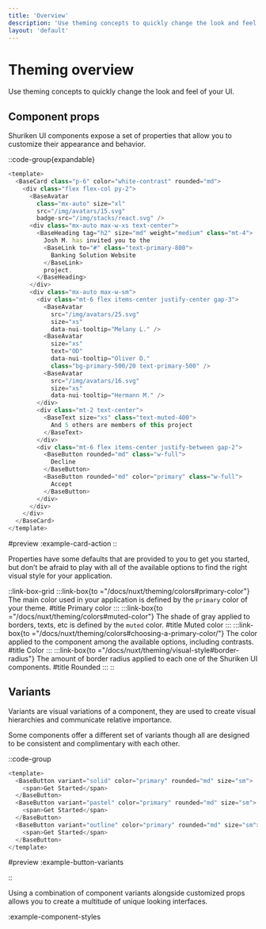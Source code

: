 ```yaml
---
title: 'Overview'
description: 'Use theming concepts to quickly change the look and feel of your UI.'
layout: 'default'
---
```


# Theming overview

Use theming concepts to quickly change the look and feel of your UI.

## Component props

Shuriken UI components expose a set of properties that allow you to customize their appearance and behavior.

::code-group{expandable}

```js [ExampleCardAction.vue]
<template>
  <BaseCard class="p-6" color="white-contrast" rounded="md">
    <div class="flex flex-col py-2">
      <BaseAvatar 
        class="mx-auto" size="xl" 
        src="/img/avatars/15.svg" 
        badge-src="/img/stacks/react.svg" />
      <div class="mx-auto max-w-xs text-center">
        <BaseHeading tag="h2" size="md" weight="medium" class="mt-4">
          Josh M. has invited you to the
          <BaseLink to="#" class="text-primary-800">
            Banking Solution Website
          </BaseLink>
          project.
        </BaseHeading>
      </div>
      <div class="mx-auto max-w-sm">
        <div class="mt-6 flex items-center justify-center gap-3">
          <BaseAvatar 
            src="/img/avatars/25.svg" 
            size="xs" 
            data-nui-tooltip="Melany L." />
          <BaseAvatar 
            size="xs" 
            text="OD" 
            data-nui-tooltip="Oliver D." 
            class="bg-primary-500/20 text-primary-500" />
          <BaseAvatar 
            src="/img/avatars/16.svg" 
            size="xs" 
            data-nui-tooltip="Hermann M." />
        </div>
        <div class="mt-2 text-center">
          <BaseText size="xs" class="text-muted-400">
            And 5 others are members of this project
          </BaseText>
        </div>
        <div class="mt-6 flex items-center justify-between gap-2">
          <BaseButton rounded="md" class="w-full">
            Decline
          </BaseButton>
          <BaseButton rounded="md" color="primary" class="w-full">
            Accept
          </BaseButton>
        </div>
      </div>
    </div>
  </BaseCard>
</template>
```

#preview
:example-card-action
::

Properties have some defaults that are provided to you to get you started, but don’t be afraid to play with all of the available options to find the right visual style for your application.

::link-box-grid
:::link-box{to ="/docs/nuxt/theming/colors#primary-color"}
The main color used in your application is defined by the `primary` color of your theme.
#title
Primary color
:::
:::link-box{to ="/docs/nuxt/theming/colors#muted-color"}
The shade of gray applied to borders, texts, etc is defined by the `muted` color.
#title
Muted color
:::
:::link-box{to ="/docs/nuxt/theming/colors#choosing-a-primary-color/"}
The color applied to the component among the available options, including contrasts.
#title
Color
:::
:::link-box{to ="/docs/nuxt/theming/visual-style#border-radius"}
The amount of border radius applied to each one of the Shuriken UI components.
#title
Rounded
:::
::

## Variants

Variants are visual variations of a component, they are used to create visual hierarchies and communicate relative importance.

Some components offer a different set of variants though all are designed to be consistent and complimentary with each other.

::code-group

```js [ExampleButtonVariants.vue]
<template>
  <BaseButton variant="solid" color="primary" rounded="md" size="sm">
    <span>Get Started</span>
  </BaseButton>
  <BaseButton variant="pastel" color="primary" rounded="md" size="sm">
    <span>Get Started</span>
  </BaseButton>
  <BaseButton variant="outline" color="primary" rounded="md" size="sm">
    <span>Get Started</span>
  </BaseButton>
</template>
```

#preview
:example-button-variants

::

Using a combination of component variants alongside customized props allows you to create a multitude of unique looking interfaces.

:example-component-styles